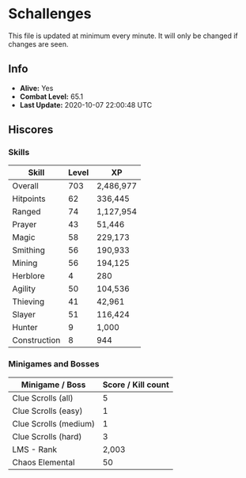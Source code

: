 # Schallenges

This file is updated at minimum every minute. It will only be changed if changes are seen.

## Info

 - **Alive:** Yes
 - **Combat Level:** 65.1
 - **Last Update:** 2020-10-07 22:00:48 UTC

## Hiscores

### Skills

| Skill | Level | XP |
|--|--|--|
| Overall | 703 | 2,486,977 |
| Hitpoints | 62 | 336,445 |
| Ranged | 74 | 1,127,954 |
| Prayer | 43 | 51,446 |
| Magic | 58 | 229,173 |
| Smithing | 56 | 190,933 |
| Mining | 56 | 194,125 |
| Herblore | 4 | 280 |
| Agility | 50 | 104,536 |
| Thieving | 41 | 42,961 |
| Slayer | 51 | 116,424 |
| Hunter | 9 | 1,000 |
| Construction | 8 | 944 |

### Minigames and Bosses

| Minigame / Boss | Score / Kill count |
|--|--|
| Clue Scrolls (all) | 5 |
| Clue Scrolls (easy) | 1 |
| Clue Scrolls (medium) | 1 |
| Clue Scrolls (hard) | 3 |
| LMS - Rank | 2,003 |
| Chaos Elemental | 50 |
